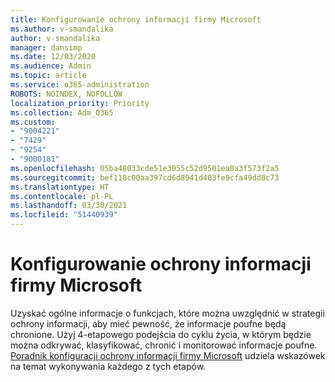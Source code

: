 ```yaml
---
title: Konfigurowanie ochrony informacji firmy Microsoft
ms.author: v-smandalika
author: v-smandalika
manager: dansimp
ms.date: 12/03/2020
ms.audience: Admin
ms.topic: article
ms.service: o365-administration
ROBOTS: NOINDEX, NOFOLLOW
localization_priority: Priority
ms.collection: Adm_O365
ms.custom:
- "9004221"
- "7429"
- "9254"
- "9000181"
ms.openlocfilehash: 05ba48033cde51e3055c52d9501ea0a3f573f2a5
ms.sourcegitcommit: bef118c00aa397cd6d8941d403fe9cfa49dd8c73
ms.translationtype: HT
ms.contentlocale: pl-PL
ms.lasthandoff: 03/30/2021
ms.locfileid: "51440939"
---
```

# <a name="set-up-microsoft-information-protection"></a>Konfigurowanie ochrony informacji firmy Microsoft

Uzyskać ogólne informacje o funkcjach, które można uwzględnić w strategii ochrony informacji, aby mieć pewność, że informacje poufne będą chronione. Użyj 4-etapowego podejścia do cyklu życia, w którym będzie można odkrywać, klasyfikować, chronić i monitorować informacje poufne. [Poradnik konfiguracji ochrony informacji firmy Microsoft](https://go.microsoft.com/fwlink/?linkid=2146619) udziela wskazówek na temat wykonywania każdego z tych etapów.
